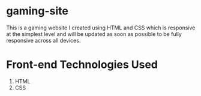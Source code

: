 # gaming-site

This is a gaming website I created using HTML and CSS which is responsive at the simplest level and will be updated as soon as possible to be fully responsive across all devices.

# Front-end Technologies Used
1. HTML
2. CSS

